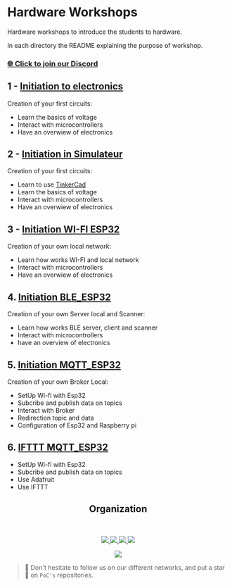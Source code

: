 # Hardware Workshops

Hardware workshops to introduce the students to hardware.  
  
In each directory the README explaining the purpose of workshop.

### [🌐 Click to join our Discord](https://discord.gg/Yqq2ADGDS7)

## 1 - [Initiation to electronics](./1.Initiation)
Creation of your first circuits:
- Learn the basics of voltage
- Interact with microcontrollers
- Have an overwiew of electronics  
  
## 2 - [Initiation in Simulateur](./2.Simulateur)
Creation of your first circuits:
- Learn to use [TinkerCad](https://www.tinkercad.com/)
- Learn the basics of voltage
- Interact with microcontrollers
- Have an overwiew of electronics

## 3 - [Initiation WI-FI ESP32](./3.Wi-Fi_Esp32/README.md)
Creation of your own local network:
- Learn how works WI-FI and local network
- Interact with microcontrollers
- Have an overwiew of electronics

## 4. [Initiation BLE_ESP32](./4.BLE_Esp32/README.md)
Creation of your own Server local and Scanner:
- Learn how works BLE server, client and scanner
- Interact with microcontrollers
- have an overview of electronics

## 5. [Initiation MQTT_ESP32](./5.MQTT_Esp32/README.md)
Creation of your own Broker Local:
- SetUp Wi-fi with Esp32
- Subcribe and publish data on topics
- Interact with Broker
- Redirection topic and data
- Configuration of Esp32 and Raspberry pi

## 6. [IFTTT MQTT_ESP32](./6.MQTT_with_IFTTT_Esp32/README.md)
- SetUp Wi-fi with Esp32
- Subcribe and publish data on topics
- Use Adafruit
- Use IFTTT

<h2 align=center>
Organization
</h2>
<br/>
<p align='center'>
    <a href="https://www.linkedin.com/company/pocinnovation/mycompany/">
        <img src="https://img.shields.io/badge/LinkedIn-0077B5?style=for-the-badge&logo=linkedin&logoColor=white">
    </a>
    <a href="https://www.instagram.com/pocinnovation/">
        <img src="https://img.shields.io/badge/Instagram-E4405F?style=for-the-badge&logo=instagram&logoColor=white">
    </a>
    <a href="https://twitter.com/PoCInnovation">
        <img src="https://img.shields.io/badge/Twitter-1DA1F2?style=for-the-badge&logo=twitter&logoColor=white">
    </a>
    <a href="https://discord.com/invite/Yqq2ADGDS7">
        <img src="https://img.shields.io/badge/Discord-7289DA?style=for-the-badge&logo=discord&logoColor=white">
    </a>
</p>
<p align=center>
    <a href="https://www.poc-innovation.fr/">
        <img src="https://img.shields.io/badge/WebSite-1a2b6d?style=for-the-badge&logo=GitHub Sponsors&logoColor=white">
    </a>
</p>

> :rocket: Don't hesitate to follow us on our different networks, and put a star 🌟 on `PoC's` repositories.